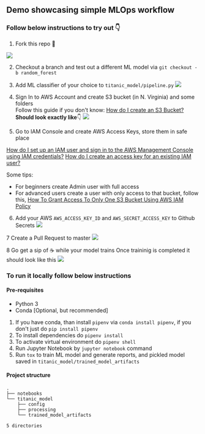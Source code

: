 ## Demo showcasing simple MLOps workflow

### Follow below instructions to try out 👇

1. Fork this repo 🍴

![](https://i.imgur.com/3fjO1eA.png)

2. Checkout a branch and test out a different ML model via `git checkout -b random_forest` 

3. Add ML classifier of your choice to `titanic_model/pipeline.py`
![](https://i.imgur.com/jiDyhmW.png)

4. Sign In to AWS Account and create S3 bucket (in N. Virginia) and some folders  
Follow this guide if you don't know: [How do I create an S3 Bucket?](https://docs.aws.amazon.com/AmazonS3/latest/user-guide/create-bucket.html)
**Should look exactly like**👇
![](https://i.imgur.com/GX3cV1B.png)

5. Go to IAM Console and create AWS Access Keys, store them in safe place

[How do I set up an IAM user and sign in to the AWS Management Console using IAM credentials?](https://www.youtube.com/watch?v=wRzzBb18qUw)
[How do I create an access key for an existing IAM user?](https://www.youtube.com/watch?v=JvtmmS9_tfU)

Some tips:
- For beginners create Admin user with full access
- For advanced users create a user with only access to that bucket, follow this, [How To Grant Access To Only One S3 Bucket Using AWS IAM Policy](https://objectivefs.com/howto/how-to-restrict-s3-bucket-policy-to-only-one-aws-s3-bucket)

6. Add your AWS `AWS_ACCESS_KEY_ID` and `AWS_SECRET_ACCESS_KEY` to Github Secrets
![](https://i.imgur.com/LdWJk4V.png)

7 Create a Pull Request to master
![](https://i.imgur.com/yhUaqXu.png)

8 Go get a sip of ☕ while your model trains
Once traininig is completed it should look like this
![](https://i.imgur.com/4NWGQXp.gif)

### To run it locally follow below instructions

#### Pre-requisites

- Python 3
- Conda [Optional, but recommended]

1. If you have conda, than install `pipenv` via `conda install pipenv`, if you don't just do `pip install pipenv`
2. To install dependencies do `pipenv install`
3. To activate virtual environment do `pipenv shell`
4. Run Jupyter Notebook by `jupyter notebook` command
5. Run `tox` to train ML model and generate reports, and pickled model saved in `titanic_model/trained_model_artifacts`

#### Project structure
```
.
├── notebooks
└── titanic_model
    ├── config
    ├── processing
    └── trained_model_artifacts

5 directories
```
